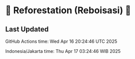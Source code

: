 
# 🌳 Reforestation (Reboisasi) 🌲

## Last Updated

GitHub Actions time: Wed Apr 16 20:24:46 UTC 2025

Indonesia/Jakarta time: Thu Apr 17 03:24:46 WIB 2025
